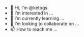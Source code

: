 - 👋 Hi, I’m @ketogs
- 👀 I’m interested in ...
- 🌱 I’m currently learning ...
- 💞️ I’m looking to collaborate on ...
- 📫 How to reach me ...

<!---
ketogs/ketogs is a ✨ special ✨ repository because its `README.md` (this file) appears on your GitHub profile.
You can click the Preview link to take a look at your changes.
--->
